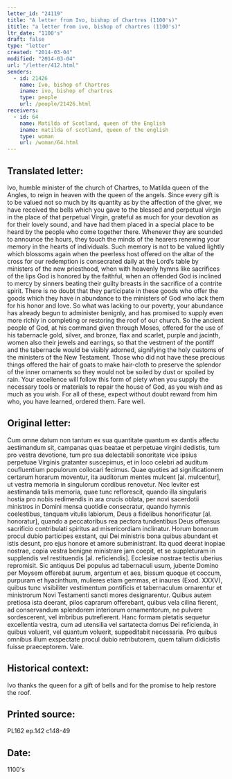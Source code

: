```yaml
---
letter_id: "24119"
title: "A letter from Ivo, bishop of Chartres (1100's)"
ititle: "a letter from ivo, bishop of chartres (1100's)"
ltr_date: "1100's"
draft: false
type: "letter"
created: "2014-03-04"
modified: "2014-03-04"
url: "/letter/412.html"
senders:
  - id: 21426
    name: Ivo, bishop of Chartres
    iname: ivo, bishop of chartres
    type: people
    url: /people/21426.html
receivers:
  - id: 64
    name: Matilda of Scotland, queen of the English
    iname: matilda of scotland, queen of the english
    type: woman
    url: /woman/64.html
---
```

<h2> Translated letter:</h2>Ivo, humble minister of the church of Chartres, to Matilda queen of the Angles, to reign in heaven with the queen of the angels.
Since every gift is to be valued not so much by its quantity as by the affection of the giver, we have received the bells which you gave to the blessed and perpetual virgin in the place of that perpetual Virgin, grateful as much for your devotion as for their lovely sound, and have had them placed in a special place to be heard by the people who come together there.  Whenever they are sounded to announce the hours, they touch the minds of the hearers renewing your memory in the hearts of individuals.  Such memory is not to be valued lightly which blossoms again when the peerless host offered on the altar of the cross for our redemption is consecrated daily at the Lord’s table by ministers of the new priesthood, when with heavenly hymns like sacrifices of the lips God is honored by the faithful, when an offended God is inclined to mercy by sinners beating their guilty breasts in the sacrifice of a contrite spirit.  There is no doubt that they participate in these goods who offer the goods which they have in abundance to the ministers of God who lack them for his honor and love.
So what was lacking to our poverty, your abundance has already begun to administer benignly, and has promised to supply even more richly in completing or restoring the roof of our church.  So the ancient people of God, at his command given through Moses, offered for the use of his tabernacle gold, silver, and bronze, flax and scarlet, purple and jacinth, women also their jewels and earrings, so that the vestment of the pontiff and the tabernacle would be visibly adorned, signifying the holy customs of the ministers of the New Testament.  Those who did not have these precious things offered the hair of goats to make hair-cloth to preserve the splendor of the inner ornaments so they would not be soiled by dust or spoiled by rain.  Your excellence will follow this form of piety when you supply the necessary tools or materials to repair the house of God, as you wish and as much as you wish.  For all of these, expect without doubt reward from him who, you have learned, ordered them.
Fare well.
<h2 class="mt-4"> Original letter:</h2>Cum omne datum non tantum ex sua quantitate quantum ex dantis affectu aestimandum sit, campanas quas beatae et perpetuae virgini dedistis, tum pro vestra devotione, tum pro sua delectabili sonoritate vice ipsius perpetuae Virginis gratanter suscepimus, et in loco celebri ad auditum coufluentium populorum collocari fecimus. Quae quoties ad significationem certarum horarum moventur, ita auditorum mentes mulcent [al. mulcentur], ut vestra memoria in singulorum cordibus renovetur. Nec leviter est aestimanda talis memoria, quae tunc reflorescit, quando illa singularis hostia pro nobis redimendis in ara crucis oblata, per novi sacerdotii ministros in Domini mensa quotidie consecratur, quando hymnis coelestibus, tanquam vitulis labiorum, Deus a fidelibus honorificatur [al. honoratur], quando a peccatoribus rea pectora tundentibus Deus offensus sacrificio contribulati spiritus ad misericordiam inclinatur. Horum bonorum procul dubio participes exstant, qui Dei ministris bona quibus abundant et istis desunt, pro ejus honore et amore subministrant. Ita quod deerat inopiae nostrae, copia vestra benigne ministrare jam coepit, et se suppleturam in supplendis vel restituendis [al. reficiendis]. Ecclesiae nostrae tectis uberius repromisit. Sic antiquus Dei populus ad tabernaculi usum, jubente Domino per Moysem offerebat aurum, argentum et aes, bissum quoque et coccum, purpuram et hyacinthum, mulieres etiam gemmas, et inaures (Exod. XXXV), quibus tunc visibiliter vestimentum pontificis et tabernaculum ornarentur et ministrorum Novi Testamenti sancti mores designarentur. Quibus autem pretiosa ista deerant, pilos caprarum offerebant, quibus vela cilina fierent, ad conservandum splendorem interiorum ornamentorum, ne pulvere sordescerent, vel imbribus putrefierent. Hanc formam pietatis sequetur excellentia vestra, cum ad utensilia vel sartatecta domus Dei reficienda, in quibus voluerit, vel quantum voluerit, suppeditabit necessaria. Pro quibus omnibus illum exspectate procul dubio retributorem, quem talium didicistis fuisse praeceptorem. Vale.
<h2 class="mt-4"> Historical context:</h2>Ivo thanks the queen for a gift of bells and for the promise to help restore the roof.
<h2 class="mt-4"> Printed source:</h2>PL162 ep.142 c148-49
<h2 class="mt-4"> Date:</h2>1100's